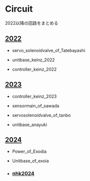 # Circuit
2022以降の回路をまとめる

## [2022](https://github.com/shinchiryota/Circuit/tree/main/2022)
+ servo_solenoidvalve_of_Tatebayashi

+ unitbase_keinz_2022

+ controller_keinz_2022
## [2023]()
+ controller_keinz_2023

+ sensormain_of_sawada

+ servosolenoidvalve_of_tanbo

+ unitbase_anayuki
## [2024]()
+ Power_of_Exodia

+ Unitbase_of_exoia
+ ### [nhk2024]()
